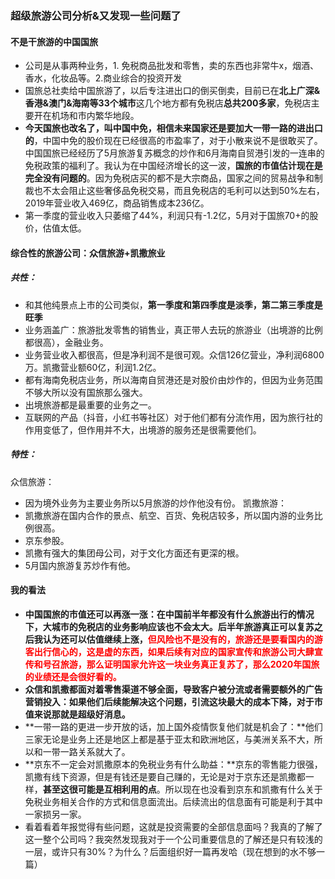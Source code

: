 
### 超级旅游公司分析&又发现一些问题了
#### 不是干旅游的中国国旅
- 公司是从事两种业务，1. 免税商品批发和零售，卖的东西也非常牛x，烟酒、香水，化妆品​等。2.商业综合的投资开发
- 国旅总社卖给中国旅游了，以后专注进出口的倒买倒卖，目前已在**北上广深&香港&澳门&海南等33个城市**这几个地方都有免税店**总共200多家**，免税店主要开在机场和市内繁华地段。
- **今天国旅也改名了，叫中国中免，相信未来国家还是要加大一带一路的进出口的**，中国中免的股价现在已经很高的市盈率了，对于小散来说不是很敢买了。中国国旅已经经历了5月旅游复苏概念的炒作和6月海南自贸港引发的一连串的免税政策的福利了。我认为在中国经济增长的这一波，**国旅的市值估计现在是完全没有问题的**。因为免税店买的都不是大宗商品，国家之间的贸易战争和制裁也不太会阻止这些奢侈品免税交易，而且免税店的毛利可以达到50%左右，2019年营业收入469亿，商品销售成本236亿。
- 第一季度的营业收入只萎缩了44%，利润只有-1.2亿，5月对于国旅70+的股价，估值太低。

#### 综合性的旅游公司：众信旅游+凯撒旅业
##### 共性：
- 和其他纯景点上市的公司类似，**第一季度和第四季度是淡季，第二第三季度是旺季**
- 业务涵盖广：旅游批发零售的销售业，真正带人去玩的旅游业（出境游的比例都很高），金融业务。
- 业务营业收入都很高，但是净利润不是很可观。众信126亿营业，净利润6800万。凯撒营业额60亿，利润1.2亿。
- 都有海南免税店业务，所以海南自贸港还是对股价由炒作的，但因为业务范围不够大所以没有国旅那么强大。
- 出境旅游都是最重要的业务之一。
- 互联网的产品（抖音，小红书等社区）对于他们都有分流作用，因为旅行社的作用变低了，但作用并不大，出境游的服务还是很需要他们。

##### 特性：
众信旅游：
- 因为境外业务为主要业务所以5月旅游的炒作他没有份。
凯撒旅游：
- 凯撒旅游在国内合作的景点、航空、百货、免税店较多，所以国内游的业务比例很高。
- 京东参股。
- 凯撒有强大的集团母公司，对于文化方面还有更深的根。
- 5月国内旅游复苏炒作有他。

#### 我的看法
- **中国国旅的市值还可以再涨一涨：在中国前半年都没有什么旅游出行的情况下，大城市的免税店的业务影响应该也不会太大。后半年旅游真正可以复苏之后我认为还可以估值继续上涨，**<span style="color:red;">**但风险也不是没有的，旅游还是要看国内的游客出行信心的，这是虚的东西，如果后续有对应的国家宣传和旅游公司大肆宣传和号召旅游，那么证明国家允许这一块业务真正复苏了，那么2020年国旅的业绩还是会很好看的。**</span>
- **众信和凯撒都面对着零售渠道不够全面，导致客户被分流或者需要额外的广告营销投入：如果他们后续能解决这个问题，引流这块最大的成本下降，对于市值来说那就是超级好消息。**
- **一带一路的更进一步开放的话，加上国外疫情恢复他们就是机会了：**他们三家无论是业务上还是地区上都是基于亚太和欧洲地区，与美洲关系不大，所以和一带一路关系就大了。
- **京东不一定会对凯撒原本的免税业务有什么助益：**京东的零售能力很强，凯撒有线下资源，但是有钱还是要自己赚的，无论是对于京东还是凯撒都一样，**甚至这很可能是互相利用的点**。所以现在也没看到京东和凯撒有什么关于免税业务相关合作的方式和信息面流出。后续流出的信息面有可能是利于其中一家损另一家。
- 看着看着年报觉得有些问题，这就是投资需要的全部信息面吗？我真的了解了这一整个公司吗？我突然发现我对于一个公司重要信息的了解还是只有较浅的一层，或许只有30%？为什么？后面组织好一篇再发哈（现在想到的水不够一篇）